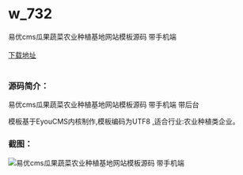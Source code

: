 # w_732
易优cms瓜果蔬菜农业种植基地网站模板源码 带手机端
<br/></br>
[下载地址](https://www.uuid2.com/732.html "下载地址")
<br/></br>
<h3>源码简介：</h3>
<p>易优cms瓜果蔬菜农业种植基地网站模板源码 带手机端 带后台<p>
<p>模板基于EyouCMS内核制作,模板编码为UTF8 ,适合行业:农业种植类企业。<p>
<h3>截图：</h3>
<img src="https://www.uuid2.com/wp-content/uploads/img/202105/44d4160529.png" alt="易优cms瓜果蔬菜农业种植基地网站模板源码 带手机端">
